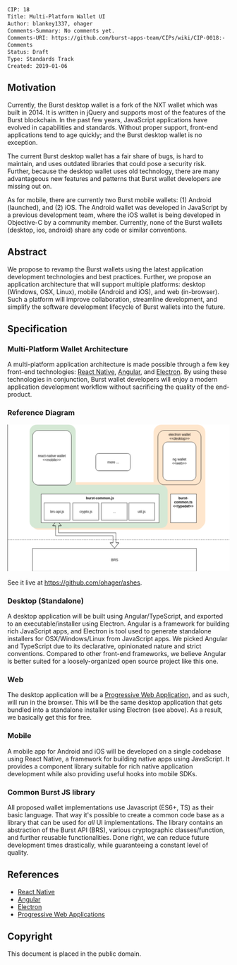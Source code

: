     CIP: 18
    Title: Multi-Platform Wallet UI
    Author: blankey1337, ohager
    Comments-Summary: No comments yet.
    Comments-URI: https://github.com/burst-apps-team/CIPs/wiki/CIP-0018:-Comments
    Status: Draft
    Type: Standards Track
    Created: 2019-01-06

## Motivation

Currently, the Burst desktop wallet is a fork of the NXT wallet which was built in 2014. It is written in jQuery and supports most of the features of the Burst blockchain. In the past few years, JavaScript applications have evolved in capabilities and standards. Without proper support, front-end applications tend to age quickly; and the Burst desktop wallet is no exception. 

The current Burst desktop wallet has a fair share of bugs, is hard to maintain, and uses outdated libraries that could pose a security risk. Further, because the desktop wallet uses old technology, there are many advantageous new features and patterns that Burst wallet developers are missing out on.

As for mobile, there are currently two Burst mobile wallets: (1) Android (launched), and (2) iOS. The Android wallet was developed in JavaScript by a previous development team, where the iOS wallet is being developed in Objective-C by a community member. Currently, none of the Burst wallets (desktop, ios, android) share any code or similar conventions.  


## Abstract

We propose to revamp the Burst wallets using the latest application development technologies and best practices. Further, we propose an application architecture that will support multiple platforms: desktop (Windows, OSX, Linux), mobile (Android and iOS), and web (in-browser). Such a platform will improve collaboration, streamline development, and simplify the software development lifecycle of Burst wallets into the future.

## Specification

### Multi-Platform Wallet Architecture

A multi-platform application architecture is made possible through a few key front-end technologies: [React Native](https://facebook.github.io/react-native/), [Angular](https://angular.io/), and [Electron](https://electronjs.org/). By using these technologies in conjunction, Burst wallet developers will enjoy a modern application development workflow without sacrificing the quality of the end-product. 

### Reference Diagram

![Application Architecture Diagram](cip-0018/architecture.png "Application Architecture Diagram")

See it live at https://github.com/ohager/ashes. 

### Desktop (Standalone)

A desktop application will be built using Angular/TypeScript, and exported to an executable/installer using Electron. Angular is a framework for building rich JavaScript apps, and Electron is tool used to generate standalone installers for OSX/Windows/Linux from JavaScript apps. We picked Angular and TypeScript due to its declarative, opinionated nature and strict conventions. Compared to other front-end frameworks, we believe Angular is better suited for a loosely-organized open source project like this one. 

### Web

The desktop application will be a [Progressive Web Application](https://developers.google.com/web/progressive-web-apps/), and as such, will run in the browser. This will be the same desktop application that gets bundled into a standalone installer using Electron (see above). As a result, we basically get this for free.

### Mobile

A mobile app for Android and iOS will be developed on a single codebase using React Native, a framework for building native apps using JavaScript. It provides a component library suitable for rich native application development while also providing useful hooks into mobile SDKs. 

### Common Burst JS library

All proposed wallet implementations use Javascript (ES6+, TS) as their basic language. That way it's possible to create a common code base as a library that can be used for _all_ UI implementations. The library contains an abstraction of the Burst API (BRS), various cryptographic classes/function, and further reusable functionalities. Done right, we can reduce future development times drastically, while guaranteeing a constant level of quality.

## References

* [React Native](https://facebook.github.io/react-native/)
* [Angular](https://angular.io/)
* [Electron](https://electronjs.org/)
* [Progressive Web Applications](https://developers.google.com/web/progressive-web-apps/)

## Copyright

This document is placed in the public domain.
